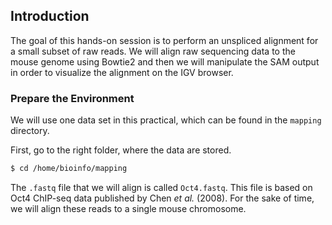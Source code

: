 ## Introduction

The goal of this hands-on session is to perform an unspliced alignment
for a small subset of raw reads. We will align raw sequencing data to
the mouse genome using Bowtie2 and then we will manipulate the SAM
output in order to visualize the alignment on the IGV browser.

### Prepare the Environment

We will use one data set in this practical, which can be found in the
`mapping` directory.

First, go to the right folder, where the data are stored.

```bash
$ cd /home/bioinfo/mapping
```

The `.fastq` file that we will align is called `Oct4.fastq`. This file
is based on Oct4 ChIP-seq data published by Chen *et al.* (2008). For
the sake of time, we will align these reads to a single mouse chromosome.
